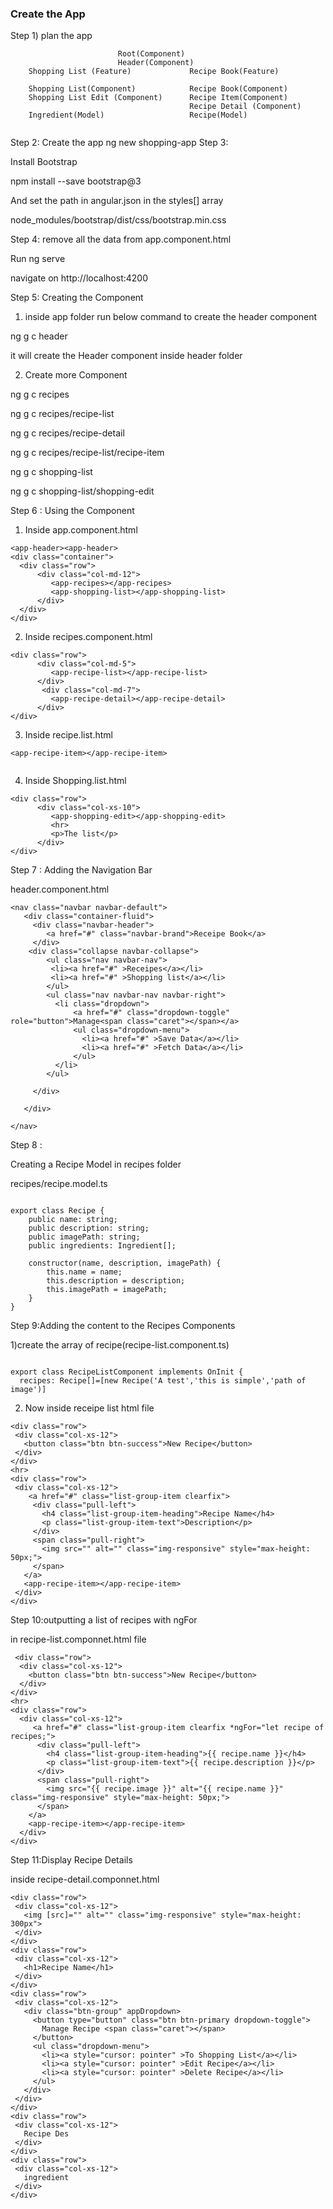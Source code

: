 ### Create the App

Step 1) plan the app

```
                        Root(Component)
                        Header(Component)
    Shopping List (Feature)             Recipe Book(Feature)
    
    Shopping List(Component)            Recipe Book(Component)
    Shopping List Edit (Component)      Recipe Item(Component)
                                        Recipe Detail (Component)
    Ingredient(Model)                   Recipe(Model)


```

Step 2: Create the app
ng new shopping-app
Step 3: 

Install Bootstrap

npm install --save bootstrap@3

And set the path in angular.json in the styles[] array

node_modules/bootstrap/dist/css/bootstrap.min.css

Step 4: remove all the data from app.component.html

Run ng serve

navigate on http://localhost:4200

Step 5: Creating the Component

1) inside app folder run below command to create the header component

ng g c header

it will create the Header component inside header folder

2) Create more Component

ng g c recipes

ng g c recipes/recipe-list

ng g c recipes/recipe-detail

ng g c recipes/recipe-list/recipe-item

ng g c shopping-list

ng g c shopping-list/shopping-edit


Step 6 : Using the Component

1) Inside app.component.html
```
<app-header><app-header>
<div class="container">
  <div class="row">
      <div class="col-md-12">
         <app-recipes></app-recipes>
         <app-shopping-list></app-shopping-list>
      </div>
  </div>
</div>
```
2) Inside recipes.component.html
```
<div class="row">
      <div class="col-md-5">
         <app-recipe-list></app-recipe-list>
      </div>
       <div class="col-md-7">
         <app-recipe-detail></app-recipe-detail>
      </div>
</div>
```

3)  Inside recipe.list.html

```
<app-recipe-item></app-recipe-item>
    
```

4) Inside Shopping.list.html

```
<div class="row">
      <div class="col-xs-10">
         <app-shopping-edit></app-shopping-edit>
         <hr>
         <p>The list</p>
      </div>
</div>
```

Step 7 : Adding the Navigation Bar

header.component.html

```
<nav class="navbar navbar-default">
   <div class="container-fluid">
     <div class="navbar-header">
        <a href="#" class="navbar-brand">Receipe Book</a>
     </div>
    <div class="collapse navbar-collapse">
        <ul class="nav navbar-nav">
         <li><a href="#" >Receipes</a></li>
         <li><a href="#" >Shopping list</a></li>
        </ul>
        <ul class="nav navbar-nav navbar-right">
          <li class="dropdown">
              <a href="#" class="dropdown-toggle" role="button">Manage<span class="caret"></span></a>
              <ul class="dropdown-menu">
                <li><a href="#" >Save Data</a></li>
                <li><a href="#" >Fetch Data</a></li>
              </ul>
          </li>
        </ul>

     </div>
 
   </div>
 
</nav>
```

Step 8 : 

Creating a Recipe Model in recipes folder

recipes/recipe.model.ts 

```

export class Recipe {
    public name: string;
    public description: string;
    public imagePath: string;
    public ingredients: Ingredient[];

    constructor(name, description, imagePath) {
        this.name = name;
        this.description = description;
        this.imagePath = imagePath;
    }
}
```

Step 9:Adding the content to the Recipes Components

1)create the array of recipe(recipe-list.component.ts)

```

export class RecipeListComponent implements OnInit {
  recipes: Recipe[]=[new Recipe('A test','this is simple','path of image')]

 ``` 

 2) Now inside receipe list html file

 ```
 <div class="row">
  <div class="col-xs-12">
    <button class="btn btn-success">New Recipe</button>
  </div>
</div>
<hr>
<div class="row">
  <div class="col-xs-12">    
     <a href="#" class="list-group-item clearfix">
      <div class="pull-left">
        <h4 class="list-group-item-heading">Recipe Name</h4>
        <p class="list-group-item-text">Description</p>        
      </div>
      <span class="pull-right">
        <img src="" alt="" class="img-responsive" style="max-height: 50px;">
      </span>
    </a>
    <app-recipe-item></app-recipe-item>
  </div>
</div>

 ```


Step 10:outputting a list of recipes with ngFor

in recipe-list.componnet.html file

```
 <div class="row">
  <div class="col-xs-12">
    <button class="btn btn-success">New Recipe</button>
  </div>
</div>
<hr>
<div class="row">
  <div class="col-xs-12">    
     <a href="#" class="list-group-item clearfix *ngFor="let recipe of recipes;">
      <div class="pull-left">
        <h4 class="list-group-item-heading">{{ recipe.name }}</h4>
        <p class="list-group-item-text">{{ recipe.description }}</p>        
      </div>
      <span class="pull-right">
        <img src="{{ recipe.image }}" alt="{{ recipe.name }}" class="img-responsive" style="max-height: 50px;">
      </span>
    </a>
    <app-recipe-item></app-recipe-item>
  </div>
</div>

 ```

 Step 11:Display Recipe Details

 inside recipe-detail.componnet.html

 ```
 <div class="row">
  <div class="col-xs-12">
    <img [src]="" alt="" class="img-responsive" style="max-height: 300px">
  </div>
</div>
<div class="row">
  <div class="col-xs-12">
    <h1>Recipe Name</h1>
  </div>
</div>
<div class="row">
  <div class="col-xs-12">
    <div class="btn-group" appDropdown>
      <button type="button" class="btn btn-primary dropdown-toggle">
        Manage Recipe <span class="caret"></span>
      </button>
      <ul class="dropdown-menu">
        <li><a style="cursor: pointer" >To Shopping List</a></li>
        <li><a style="cursor: pointer" >Edit Recipe</a></li>
        <li><a style="cursor: pointer" >Delete Recipe</a></li>
      </ul>
    </div>
  </div>
</div>
<div class="row">
  <div class="col-xs-12">
    Recipe Des
  </div>
</div>
<div class="row">
  <div class="col-xs-12">
    ingredient
  </div>
</div>

 ```

 